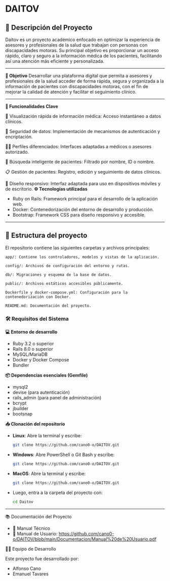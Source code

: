 # DAITOV
## 📝 Descripción del Proyecto
Daitov es un proyecto académico enfocado en optimizar la experiencia de asesores y profesionales de la salud que trabajan con personas con discapacidades motoras. Su principal objetivo es proporcionar un acceso rápido, claro y seguro a la información médica de los pacientes, facilitando así una atención más eficiente y personalizada.
___

**🧠 Objetivo**
Desarrollar una plataforma digital que permita a asesores y profesionales de la salud acceder de forma rápida, segura y organizada a la información de pacientes con discapacidades motoras, con el fin de mejorar la calidad de atención y facilitar el seguimiento clínico. 
___
**🚀 Funcionalidades Clave**

📄 Visualización rápida de información médica: Acceso instantáneo a datos clínicos.

🔐 Seguridad de datos: Implementación de mecanismos de autenticación y encriptación.

🧑‍⚕️ Perfiles diferenciados: Interfaces adaptadas a médicos  o asesores autorizado.

🔎 Búsqueda inteligente de pacientes: Filtrado por nombre, ID o nombre.

📋 Gestión de pacientes: Registro, edición y seguimiento de datos clínicos.

📱 Diseño responsivo: Interfaz adaptada para uso en dispositivos móviles y de escritorio.
**⚙️ Tecnologías utilizadas**
- Ruby on Rails: Framework principal para el desarrollo de la aplicación web.
- Docker: Contenedorización del entorno de desarrollo y producción.
- Bootstrap: Framework CSS para diseño responsivo y accesible.
___

## 📁 Estructura del proyecto
El repositorio contiene las siguientes carpetas y archivos principales:

    app/: Contiene los controladores, modelos y vistas de la aplicación.

    config/: Archivos de configuración del entorno y rutas.

    db/: Migraciones y esquema de la base de datos.

    public/: Archivos estáticos accesibles públicamente.

    Dockerfile y docker-compose.yml: Configuración para la contenedorización con Docker.

    README.md: Documentación del proyecto.

### 🛠️ Requisitos del Sistema
**💻 Entorno de desarrollo**
- Ruby 3.2 o superior
- Rails 8.0 o superior
- MySQL/MariaDB
- Docker y Docker Compose
- Bundler

**📦 Dependencias esenciales (Gemfile)**

- mysql2
- devise (para autenticación)
- rails_admin (para panel de administración)
- bcrypt
- jbuilder
- bootsnap

**📥 Clonación del repositorio**
- **Linux**: Abre la terminal y escribe:
  ```bash
  git clone https://github.com/cano0-o/DAITOV.git
- **Windows**: Abre PowerShell o Git Bash y escribe:
  ```bash
  git clone https://github.com/cano0-o/DAITOV.git
- **MacOS**: Abre la terminal y escribe:
  ```bash
  git clone https://github.com/cano0-o/DAITOV.git
- Luego, entra a la carpeta del proyecto con:
  ```bash
  cd Daitov
_______


📚 Documentación del Proyecto

- 📘 Manual Técnico 
- 👥 Manual de Usuario: https://github.com/cano0-o/DAITOV/blob/main/Documentacion/Manual%20de%20Usuario.pdf

👨‍💻 Equipo de Desarrollo

Este proyecto fue desarrollado por:
- Alfonso Cano
- Emanuel Tavares
